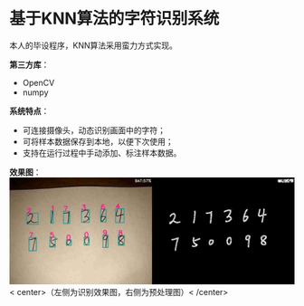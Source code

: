 # 基于KNN算法的字符识别系统
本人的毕设程序，KNN算法采用蛮力方式实现。

**第三方库**：
- OpenCV
- numpy

**系统特点**：
- 可连接摄像头，动态识别画面中的字符；
- 可将样本数据保存到本地，以便下次使用；
- 支持在运行过程中手动添加、标注样本数据。

**效果图**：
![img](https://raw.githubusercontent.com/Xpp521/KNN_Char_OCR/master/%E6%95%88%E6%9E%9C%E5%9B%BE.jpg)
< center>（左侧为识别效果图，右侧为预处理图）< /center>
